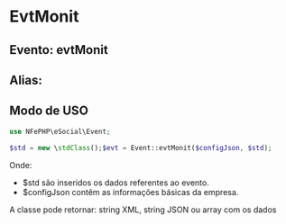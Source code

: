# EvtMonit

## Evento: evtMonit

## Alias: 


## Modo de USO

```php
use NFePHP\eSocial\Event;

$std = new \stdClass();$evt = Event::evtMonit($configJson, $std);
```

Onde:
- $std são inseridos os dados referentes ao evento.
- $configJson contêm as informações básicas da empresa.

A classe pode retornar: string XML, string JSON ou array com os dados
